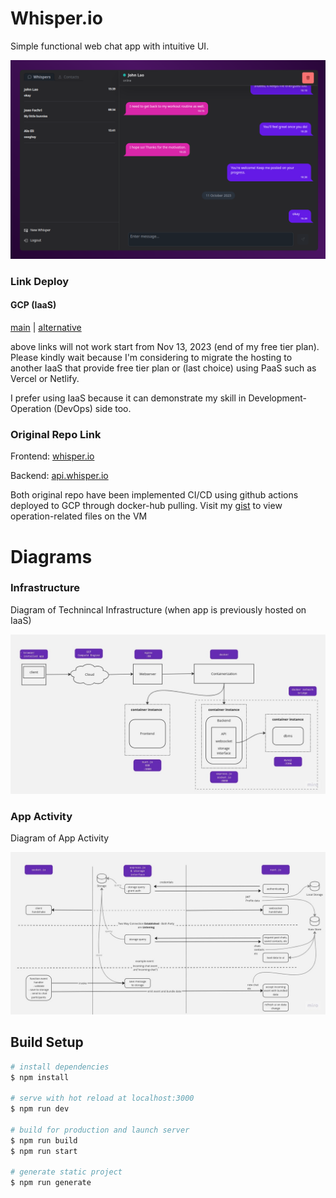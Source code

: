 # Whisper.io  

Simple functional web chat app with intuitive UI.  

![Screenshot App](/MD-assets/ss.png)

### Link Deploy

#### GCP (IaaS)

[main](http://asrofil-fachrul-riidlo.sanberdev.com/) | [alternative](http://34.101.112.132/)

above links will not work start from Nov 13, 2023 (end of my free tier plan). Please kindly wait because I'm considering to migrate the hosting to another IaaS that provide free tier plan or (last choice) using PaaS such as Vercel or Netlify.

I prefer using IaaS because it can demonstrate my skill in Development-Operation (DevOps) side too.

### Original Repo Link  

Frontend: [whisper.io](https://github.com/asrofilfachrulr/whisper.io)

Backend: [api.whisper.io](https://github.com/asrofilfachrulr/api.whisper.io)

Both original repo have been implemented CI/CD using github actions deployed to GCP through docker-hub pulling. Visit my [gist](https://gist.github.com/asrofilfachrulr) to view operation-related files on the VM

# Diagrams  

### Infrastructure

Diagram of Technincal Infrastructure (when app is previously hosted on IaaS)

![Diagram](/MD-assets/infra.jpg)

### App Activity

Diagram of App Activity

![Diagram](/MD-assets/activity.jpg)

## Build Setup

```bash
# install dependencies
$ npm install

# serve with hot reload at localhost:3000
$ npm run dev

# build for production and launch server
$ npm run build
$ npm run start

# generate static project
$ npm run generate
```
